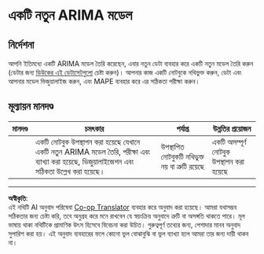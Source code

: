 <!--
CO_OP_TRANSLATOR_METADATA:
{
  "original_hash": "1c814013e10866dfd92cdb32caaae3ac",
  "translation_date": "2025-08-29T20:42:53+00:00",
  "source_file": "7-TimeSeries/2-ARIMA/assignment.md",
  "language_code": "bn"
}
-->
# একটি নতুন ARIMA মডেল

## নির্দেশনা

আপনি ইতিমধ্যে একটি ARIMA মডেল তৈরি করেছেন, এবার নতুন ডেটা ব্যবহার করে একটি নতুন মডেল তৈরি করুন (ডেটার জন্য [ডিউকের এই ডেটাসেটগুলো](http://www2.stat.duke.edu/~mw/ts_data_sets.html) চেষ্টা করুন)। আপনার কাজ একটি নোটবুকে নথিভুক্ত করুন, ডেটা এবং আপনার মডেল ভিজুয়ালাইজ করুন, এবং MAPE ব্যবহার করে এর সঠিকতা পরীক্ষা করুন।

## মূল্যায়ন মানদণ্ড

| মানদণ্ড | চমৎকার                                                                                                             | পর্যাপ্ত                                                 | উন্নতির প্রয়োজন                   |
| -------- | ------------------------------------------------------------------------------------------------------------------- | -------------------------------------------------------- | ----------------------------------- |
|          | একটি নোটবুক উপস্থাপন করা হয়েছে যেখানে একটি নতুন ARIMA মডেল তৈরি, পরীক্ষা এবং ব্যাখ্যা করা হয়েছে, ভিজুয়ালাইজেশন এবং সঠিকতা উল্লেখ করা হয়েছে। | উপস্থাপিত নোটবুকটি নথিভুক্ত নয় বা ত্রুটি রয়েছে         | একটি অসম্পূর্ণ নোটবুক উপস্থাপন করা হয়েছে |

---

**অস্বীকৃতি**:  
এই নথিটি AI অনুবাদ পরিষেবা [Co-op Translator](https://github.com/Azure/co-op-translator) ব্যবহার করে অনুবাদ করা হয়েছে। আমরা যথাসম্ভব সঠিকতার জন্য চেষ্টা করি, তবে অনুগ্রহ করে মনে রাখবেন যে স্বয়ংক্রিয় অনুবাদে ত্রুটি বা অসঙ্গতি থাকতে পারে। মূল ভাষায় থাকা নথিটিকে প্রামাণিক উৎস হিসেবে বিবেচনা করা উচিত। গুরুত্বপূর্ণ তথ্যের জন্য, পেশাদার মানব অনুবাদ সুপারিশ করা হয়। এই অনুবাদ ব্যবহারের ফলে কোনো ভুল বোঝাবুঝি বা ভুল ব্যাখ্যা হলে আমরা তার জন্য দায়ী থাকব না।